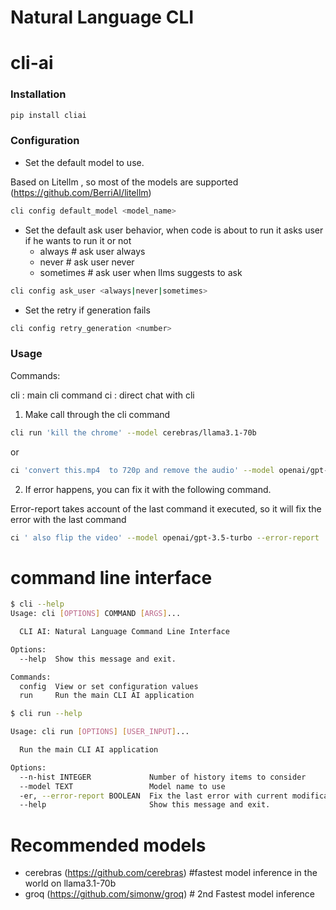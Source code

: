 
# Natural Language CLI

# cli-ai

### Installation
```bash
pip install cliai
```

### Configuration
- Set the default model to use. 

Based on Litellm , so most of the models are supported (https://github.com/BerriAI/litellm)
```bash
cli config default_model <model_name>
```

- Set the default ask user behavior, when code is about to run it asks user if he wants to run it or not
  - always      # ask user always
  - never       # ask user never
  - sometimes   # ask user when llms suggests to ask
```bash
cli config ask_user <always|never|sometimes>
```

- Set the retry if generation fails
```bash
cli config retry_generation <number>
```
### Usage
Commands:

cli : main cli command
ci : direct chat with cli


1. Make call through the cli command
```bash
cli run 'kill the chrome' --model cerebras/llama3.1-70b
```
or 
```bash
ci 'convert this.mp4  to 720p and remove the audio' --model openai/gpt-3.5-turbo
```

2. If error happens, you can fix it with the following command.

Error-report takes account of the last command it executed, so it will fix the error with the last command
```bash
ci ' also flip the video' --model openai/gpt-3.5-turbo --error-report
```

# command line interface
```bash
$ cli --help
Usage: cli [OPTIONS] COMMAND [ARGS]...

  CLI AI: Natural Language Command Line Interface

Options:
  --help  Show this message and exit.

Commands:
  config  View or set configuration values
  run     Run the main CLI AI application

$ cli run --help

Usage: cli run [OPTIONS] [USER_INPUT]...

  Run the main CLI AI application

Options:
  --n-hist INTEGER             Number of history items to consider
  --model TEXT                 Model name to use
  -er, --error-report BOOLEAN  Fix the last error with current modifications
  --help                       Show this message and exit.

```

# Recommended models
- cerebras (https://github.com/cerebras) #fastest model inference in the world on llama3.1-70b
- groq (https://github.com/simonw/groq) # 2nd Fastest model inference